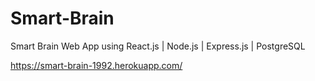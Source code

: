 # Smart-Brain
Smart Brain Web App using React.js | Node.js | Express.js | PostgreSQL             

https://smart-brain-1992.herokuapp.com/
